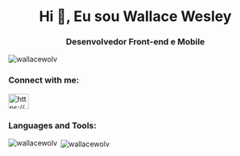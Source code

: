 <h1 align="center">Hi 👋, Eu sou Wallace Wesley</h1>
<h3 align="center">Desenvolvedor Front-end e Mobile</h3>

<p align="left"> <img src="https://komarev.com/ghpvc/?username=wallacewolv&label=Profile%20views&color=0e75b6&style=flat" alt="wallacewolv" /> </p>

<h3 align="left">Connect with me:</h3>
<p align="left">
<a href="https://linkedin.com/in/https://www.linkedin.com/in/wallace-wesley-de-oliveira-91b1b612a/" target="blank"><img align="center" src="https://cdn.jsdelivr.net/npm/simple-icons@3.0.1/icons/linkedin.svg" alt="https://www.linkedin.com/in/wallace-wesley-de-oliveira-91b1b612a/" height="30" width="40" /></a>
</p>

<h3 align="left">Languages and Tools:</h3>


<p><img align="left" src="https://github-readme-stats.vercel.app/api/top-langs?username=wallacewolv&show_icons=true&locale=en&layout=compact" alt="wallacewolv" /></p>

<p>&nbsp;<img align="center" src="https://github-readme-stats.vercel.app/api?username=wallacewolv&show_icons=true&locale=en" alt="wallacewolv" /></p>
